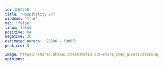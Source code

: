 ```yaml
---
id: 1164750
title: "Hospitality VR"
windows: "true"
mac: "false"
linux: false
positive: 84
negative: 36
estimated_owners: "20000 - 50000"
peak_ccu: 0

image: https://shared.akamai.steamstatic.com/store_item_assets/steam/apps/1164750/header.jpg?t=1601276456
opinions:
---
```

